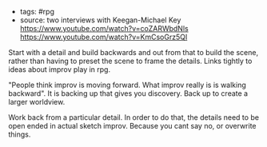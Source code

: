 - tags: #rpg
- source: two interviews with Keegan-Michael Key https://www.youtube.com/watch?v=coZARWbdNls
https://www.youtube.com/watch?v=KmCsoGrz5QI

Start with a detail and build backwards and out from that to build the scene, rather than having to preset the scene to frame the details. Links tightly to ideas about improv play in rpg.

"People think improv is moving forward. What improv really is is walking backward". It is backing up that gives you discovery. Back up to create a larger worldview.

Work back from a particular detail. In order to do that, the details need to be open ended in actual sketch improv. Because you cant say no, or overwrite things. 